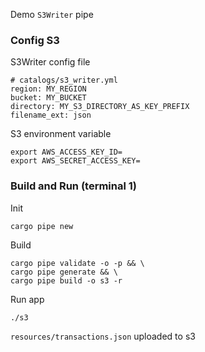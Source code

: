 Demo `S3Writer` pipe
### Config S3
S3Writer config file
```
# catalogs/s3_writer.yml
region: MY_REGION
bucket: MY_BUCKET
directory: MY_S3_DIRECTORY_AS_KEY_PREFIX
filename_ext: json
```
S3 environment variable
```
export AWS_ACCESS_KEY_ID=
export AWS_SECRET_ACCESS_KEY=
```
### Build and Run (terminal 1)
Init
```
cargo pipe new
```
Build
```
cargo pipe validate -o -p && \
cargo pipe generate && \
cargo pipe build -o s3 -r
```
Run app
```
./s3
```
`resources/transactions.json` uploaded to s3